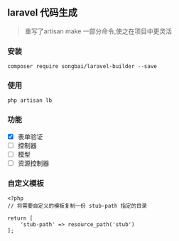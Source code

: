 ## laravel 代码生成

>重写了artisan make 一部分命令,使之在项目中更灵活

### 安装
```
composer require songbai/laravel-builder --save
```

### 使用
```
php artisan lb
```

### 功能
- [x] 表单验证 
- [ ] 控制器 
- [ ] 模型
- [ ] 资源控制器

### 自定义模板

```
<?php
// 将需要自定义的模板复制一份 stub-path 指定的目录

return [
    'stub-path' => resource_path('stub')
];
```